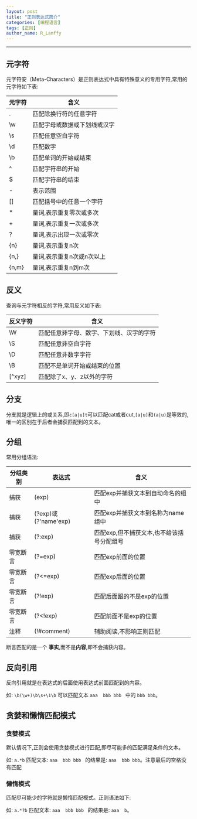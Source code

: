 ```yaml
---
layout: post
title: "正则表达式简介"
categories: [编程语言]
tags: [正则]
author_name: R_Lanffy
---
```

---

## 元字符

元字符安（Meta-Characters）是正则表达式中具有特殊意义的专用字符,常用的元字符如下表:


元字符|含义
---|---
.|匹配除换行符的任意字符
\w|匹配字母或数据或下划线或汉字
\s|匹配任意空白字符
\d|匹配数字
\b|匹配单词的开始或结束
^|匹配字符串的开始
$|匹配字符串的结束
-|表示范围
[]|匹配括号中的任意一个字符
*|量词,表示重复零次或多次
+|量词,表示重复一次或多次
?|量词,表示出现一次或零次
{n}|量词,表示重复n次
{n,}|量词,表示重复n次或n次以上
{n,m}|量词,表示重复n到m次

## 反义

查询与元字符相反的字符,常用反义如下表:

反义字符|含义
---|---
\W|匹配任意非字母、数字、下划线、汉字的字符
\S|匹配任意非空白字符
\D|匹配任意非数字字符
\B|匹配不是单词开始或结束的位置
\[^xyz\]|匹配除了x、y、z以外的字符

## 分支

分支就是逻辑上的或关系,即``c[a|u]t``可以匹配cat或者cut,``[a|u]``和``(a|u)``是等效的,唯一的区别在于后者会捕获匹配到的文本。

## 分组

常用分组语法:

分组类别|表达式|含义
---|---|---
捕获|(exp)|匹配exp并捕获文本到自动命名的组中
捕获|(?<name>exp)或(?'name'exp)|匹配exp并捕获文本到名称为name组中
捕获|(?:exp)|匹配exp,但不捕获文本,也不给该括号分配组号
零宽断言|(?=exp)|匹配exp前面的位置
零宽断言|(?<=exp)|匹配exp后面的位置
零宽断言|(?!exp)|匹配后面跟的不是exp的位置
零宽断言|(?<!exp)|匹配前面不是exp的位置
注释|(!#comment)|辅助阅读,不影响正则匹配

断言匹配的是一个 **事实**,而不是**内容**,即不会捕获内容。

## 反向引用

反向引用就是在表达式的后面使用表达式前面匹配到的内容。

如: ``\b(\w+)\b\s+\1\b`` 可以匹配文本 ``aaa  bbb bbb `` 中的 ``bbb bbb``。

## 贪婪和懒惰匹配模式

### 贪婪模式

默认情况下,正则会使用贪婪模式进行匹配,即尽可能多的匹配满足条件的文本。

如: ``a.*b`` 匹配文本: ``aaa  bbb bbb `` 的结果是: ``aaa  bbb bbb``。注意最后的空格没有匹配

### 懒惰模式

匹配尽可能少的字符就是懒惰匹配模式。正则语法如下:

如: ``a.*?b`` 匹配文本: ``aaa  bbb bbb `` 的结果是: ``aaa  b``。

